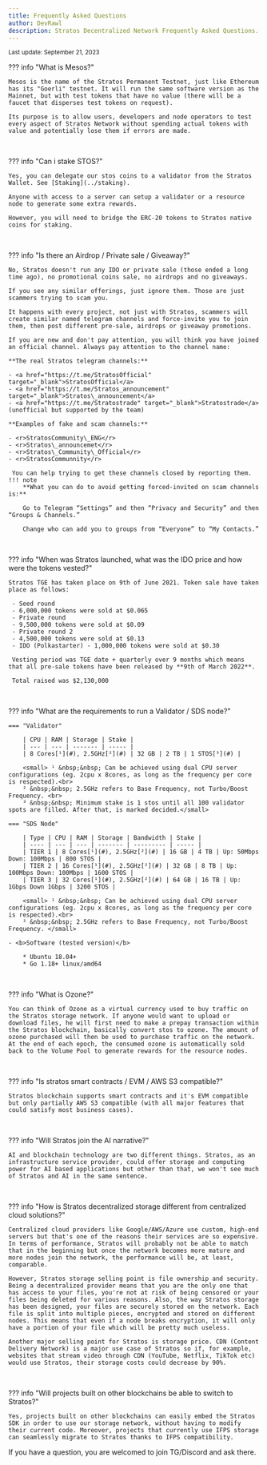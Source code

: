 ```yaml
---
title: Frequently Asked Questions
author: DevRawl
description: Stratos Decentralized Network Frequently Asked Questions. Is there an airdrop? Find out here.
---
```


<small> Last update: September 21, 2023</small>

??? info "What is Mesos?"

    Mesos is the name of the Stratos Permanent Testnet, just like Ethereum has its "Goerli" testnet. It will run the same software version as the Mainnet, but with test tokens that have no value (there will be a faucet that disperses test tokens on request).

    Its purpose is to allow users, developers and node operators to test every aspect of Stratos Network without spending actual tokens with value and potentially lose them if errors are made.

 

??? info "Can i stake STOS?"

    Yes, you can delegate our stos coins to a validator from the Stratos Wallet. See [Staking](../staking).
    
    Anyone with access to a server can setup a validator or a resource node to generate some extra rewards. 
    
    However, you will need to bridge the ERC-20 tokens to Stratos native coins for staking.

 

??? info "Is there an Airdrop / Private sale / Giveaway?"

    No, Stratos doesn't run any IDO or private sale (those ended a long time ago), no promotional coins sale, no airdrops and no giveaways. 
    
    If you see any similar offerings, just ignore them. Those are just scammers trying to scam you. 
    
    It happens with every project, not just with Stratos, scammers will create similar named telegram channels and force-invite you to join them, then post different pre-sale, airdrops or giveaway promotions. 
    
    If you are new and don't pay attention, you will think you have joined an official channel. Always pay attention to the channel name: 
    
    **The real Stratos telegram channels:** 
    
    - <a href="https://t.me/StratosOfficial" target="_blank">StratosOfficial</a>
    - <a href="https://t.me/Stratos_announcement" target="_blank">Stratos\_announcement</a>
    - <a href="https://t.me/Stratostrade" target="_blank">Stratostrade</a> (unofficial but supported by the team)

    **Examples of fake and scam channels:** 
    
    - <r>StratosCommunity\_ENG</r>
    - <r>Stratos\_announcemet</r>
    - <r>Stratos\_Community\_Official</r>
    - <r>StratosCommunnity</r>
    
     You can help trying to get these channels closed by reporting them.
    !!! note
        **What you can do to avoid getting forced-invited on scam channels is:** 
        
        Go to Telegram “Settings” and then “Privacy and Security” and then “Groups & Channels.” 
        
        Change who can add you to groups from “Everyone” to “My Contacts.”

 

??? info "When was Stratos launched, what was the IDO price and how were the tokens vested?"

    Stratos TGE has taken place on 9th of June 2021. Token sale have taken place as follows:
    
	 - Seed round 
	 - 6,000,000 tokens were sold at $0.065 
	 - Private round 
	 - 9,500,000 tokens were sold at $0.09 
	 - Private round 2 
	 - 4,500,000 tokens were sold at $0.13 
	 - IDO (Polkastarter) - 1,000,000 tokens were sold at $0.30 
	 
	 Vesting period was TGE date + quarterly over 9 months which means that all pre-sale tokens have been released by **9th of March 2022**. 
	 
	 Total raised was $2,130,000

 

??? info "What are the requirements to run a Validator / SDS node?"

    === "Validator"

        | CPU | RAM | Storage | Stake |
        | --- | --- | ------- | ----- |
        | 8 Cores[¹](#), 2.5GHz[²](#) | 32 GB | 2 TB | 1 STOS[³](#) |

        <small> ¹ &nbsp;&nbsp; Can be achieved using dual CPU server configurations (eg. 2cpu x 8cores, as long as the frequency per core is respected).<br>
        ² &nbsp;&nbsp; 2.5GHz refers to Base Frequency, not Turbo/Boost Frequency. <br>
        ³ &nbsp;&nbsp; Minimum stake is 1 stos until all 100 validator spots are filled. After that, is marked decided.</small>     

    === "SDS Node"

        | Type | CPU | RAM | Storage | Bandwidth | Stake |
        | ---- | --- | --- | ------- | --------- | ----- |
        | TIER 1 | 8 Cores[¹](#), 2.5GHz[²](#) | 16 GB | 4 TB | Up: 50Mbps Down: 100Mbps | 800 STOS |
        | TIER 2 | 16 Cores[¹](#), 2.5GHz[²](#) | 32 GB | 8 TB | Up: 100Mbps Down: 100Mbps | 1600 STOS |
        | TIER 3 | 32 Cores[¹](#), 2.5GHz[²](#) | 64 GB | 16 TB | Up: 1Gbps Down 1Gbps | 3200 STOS |

        <small> ¹ &nbsp;&nbsp; Can be achieved using dual CPU server configurations (eg. 2cpu x 8cores, as long as the frequency per core is respected).<br>
        ² &nbsp;&nbsp; 2.5GHz refers to Base Frequency, not Turbo/Boost Frequency. </small>

    - <b>Software (tested version)</b>

        * Ubuntu 18.04+
        * Go 1.18+ linux/amd64 

 

??? info "What is Ozone?"

    You can think of Ozone as a virtual currency used to buy traffic on the Stratos storage network. If anyone would want to upload or download files, he will first need to make a prepay transaction within the Stratos blockchain, basically convert stos to ozone. The amount of ozone purchased will then be used to purchase traffic on the network. At the end of each epoch, the consumed ozone is automatically sold back to the Volume Pool to generate rewards for the resource nodes.

 

??? info "Is stratos smart contracts / EVM / AWS S3 compatible?"

    Stratos blockchain supports smart contracts and it's EVM compatible but only partially AWS S3 compatible (with all major features that could satisfy most business cases).

 

??? info "Will Stratos join the AI narrative?"

    AI and blockchain technology are two different things. Stratos, as an infrastructure service provider, could offer storage and computing power for AI based applications but other than that, we won't see much of Stratos and AI in the same sentence.

 

??? info "How is Stratos decentralized storage different from centralized cloud solutions?"

    Centralized cloud providers like Google/AWS/Azure use custom, high-end servers but that's one of the reasons their services are so expensive. In terms of performance, Stratos will probably not be able to match that in the beginning but once the network becomes more mature and more nodes join the network, the performance will be, at least, comparable.

    However, Stratos storage selling point is file ownership and security. Being a decentralized provider means that you are the only one that has access to your files, you're not at risk of being censored or your files being deleted for various reasons. Also, the way Stratos storage has been designed, your files are securely stored on the network. Each file is split into multiple pieces, encrypted and stored on different nodes. This means that even if a node breaks encryption, it will only have a portion of your file which will be pretty much useless.

    Another major selling point for Stratos is storage price. CDN (Content Delivery Network) is a major use case of Stratos so if, for example, websites that stream video through CDN (YouTube, Netflix, TikTok etc) would use Stratos, their storage costs could decrease by 90%.

 

??? info "Will projects built on other blockchains be able to switch to Stratos?"

    Yes, projects built on other blockchains can easily embed the Stratos SDK in order to use our storage network, without having to modify their current code. Moreover, projects that currently use IFPS storage can seamlessly migrate to Stratos thanks to IFPS compatibility.

If you have a question, you are welcomed to join TG/Discord and ask there.

